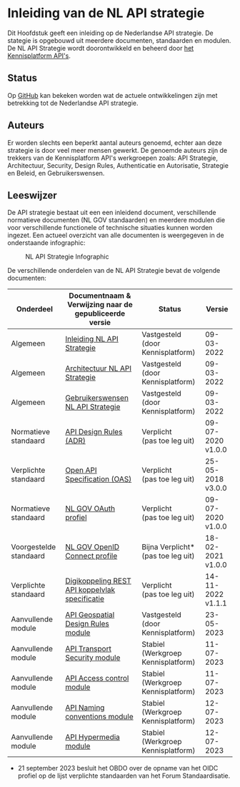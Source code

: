 # Inleiding van de NL API strategie

Dit Hoofdstuk geeft een inleiding op de Nederlandse API strategie. De stategie is opgebouwd uit meerdere documenten, standaarden en modulen. De NL API Strategie wordt doorontwikkeld en beheerd door [het Kennisplatform API's](https://www.geonovum.nl/themas/kennisplatform-apis).

## Status 

Op [GitHub](https://github.com/geonovum/KP-APIs/issues) kan bekeken worden wat de actuele ontwikkelingen zijn met betrekking tot de Nederlandse API strategie. 

## Auteurs

Er worden slechts een beperkt aantal auteurs genoemd, echter aan deze strategie is door veel meer mensen gewerkt.
De genoemde auteurs zijn de trekkers van de Kennisplatform API's werkgroepen zoals: API Strategie, Architectuur, Security, Design Rules, Authenticatie en Autorisatie, Strategie en Beleid, en Gebruikerswensen.

## Leeswijzer

De API strategie bestaat uit een een inleidend document, verschillende normatieve documenten (NL GOV standaarden) en meerdere modulen die voor verschillende functionele of technische situaties kunnen worden ingezet. Een actueel overzicht van alle documenten is weergegeven in de onderstaande infographic:
<figure>
  <object data="https://geonovum.github.io/KP-APIs/media/API_infographic.svg" type="image/svg+xml" id="infographic"></object>
  <figcaption>NL API Strategie Infographic</figcaption>
</figure>

De verschillende onderdelen van de NL API Strategie bevat de volgende documenten:

| Onderdeel              | Documentnaam & </br> Verwijzing naar de gepubliceerde versie                                                     | Status                                  | Versie                  |
| ---------------------- | ---------------------------------------------------------------------------------------------------------------- | --------------------------------------- | ----------------------- |
| Algemeen               | [Inleiding NL API Strategie](https://geonovum.github.io/KP-APIs/API-strategie-algemeen/Inleiding/)               | Vastgesteld </br> (door Kennisplatform) | 09-03-2022              |
| Algemeen               | [Architectuur NL API Strategie](https://geonovum.github.io/KP-APIs/API-strategie-algemeen/Architectuur/)         | Vastgesteld </br> (door Kennisplatform) | 09-03-2022              |
| Algemeen               | [Gebruikerswensen NL API Strategie](https://geonovum.github.io/KP-APIs/API-strategie-algemeen/Gebruikerswensen/) | Vastgesteld </br> (door Kennisplatform) | 09-03-2022              |
| Normatieve standaard   | [API Design Rules (ADR)](https://gitdocumentatie.logius.nl/publicatie/api/adr/)                                  | Verplicht </br> (pas toe leg uit)       | 09-07-2020 </br> v1.0.0 |
| Verplichte standaard   | [Open API Specification (OAS)](https://forumstandaardisatie.nl/open-standaarden/openapi-specification)           | Verplicht </br> (pas toe leg uit)       | 25-05-2018 </br> v3.0.0 |
| Normatieve standaard   | [NL GOV OAuth profiel](https://gitdocumentatie.logius.nl/publicatie/api/oauth/)                                  | Verplicht </br> (pas toe leg uit)       | 09-07-2020 </br> v1.0.0 |
| Voorgestelde standaard | [NL GOV OpenID Connect profile](https://logius.gitlab.io/oidc/)                                                  | Bijna Verplicht* </br> (pas toe leg uit)| 18-02-2021 </br> v1.0.0 |
| Verplichte standaard   | [Digikoppeling REST API koppelvlak specificatie](https://gitdocumentatie.logius.nl/publicatie/dk/restapi/)       | Verplicht </br> (pas toe leg uit)       | 14-11-2022 </br> v1.1.1 |
| Aanvullende module     | [API Geospatial Design Rules module](https://docs.geostandaarden.nl/api/API-Strategie-mod-geo/)                  | Vastgesteld </br> (door Kennisplatform) | 23-05-2023              |
| Aanvullende module     | [API Transport Security module](https://geonovum.github.io/KP-APIs/API-strategie-modules/transport-security/)    | Stabiel </br> (Werkgroep Kennisplatform)| 11-07-2023              |
| Aanvullende module     | [API Access control module](https://geonovum.github.io/KP-APIs/API-strategie-modules/access-control/)            | Stabiel </br> (Werkgroep Kennisplatform)| 11-07-2023              |
| Aanvullende module     | [API Naming conventions module](https://geonovum.github.io/KP-APIs/API-strategie-modules/naming-conventions/)    | Stabiel </br> (Werkgroep Kennisplatform)| 12-07-2023              |
| Aanvullende module     | [API Hypermedia module](https://geonovum.github.io/KP-APIs/API-strategie-modules/hypermedia/)                    | Stabiel </br> (Werkgroep Kennisplatform)| 12-07-2023              |

* 21 september 2023 besluit het OBDO over de opname van het OIDC profiel op de lijst verplichte standaarden van het Forum Standaardisatie.
